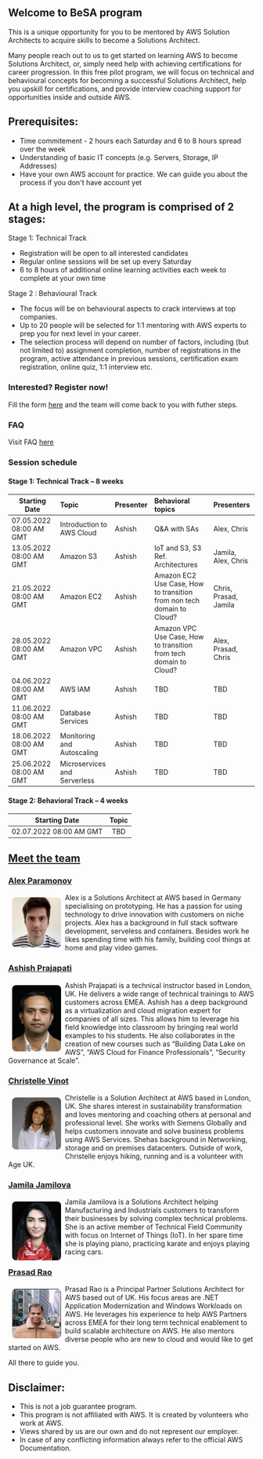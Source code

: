 ## Welcome to BeSA program

This is a unique opportunity for you to be mentored by AWS Solution Architects to acquire skills to become a Solutions Architect.

Many people reach out to us to get started on learning AWS to become Solutions Architect, or, simply need help with achieving certifications for career progression.
In this free pilot program, we will focus on technical and behavioural concepts for becoming a successful Solutions Architect, help you upskill for certifications, and provide interview coaching support for opportunities inside and outside AWS.

## Prerequisites:
- Time commitement - 2 hours each Saturday and 6 to 8 hours spread over the week 
- Understanding of basic IT concepts (e.g. Servers, Storage, IP Addresses)
- Have your own AWS account for practice. We can guide you about the process if you don't have account yet 

## At a high level, the program is comprised of 2 stages:

Stage 1: Technical Track

- Registration will be open to all interested candidates
- Regular online sessions will be set up every Saturday
- 6 to 8 hours of additional online learning activities each week to complete at your own time

Stage 2 : Behavioural Track

- The focus will be on behavioural aspects to crack interviews at top companies. 
- Up to 20 people will be selected for 1:1 mentoring with AWS experts to prep you for next level in your career.
- The selection process will depend on number of factors, including (but not limited to) assignment completion, number of registrations in the program, active attendance in previous sessions, certification exam registration, online quiz, 1:1 interview etc.


### Interested? Register now!

Fill the form [here](https://docs.google.com/forms/d/e/1FAIpQLSd8nyKV05msGbFaaT83HWbVK3TsNomM0pU4tIfzMrGZtFda5Q/viewform) and the team will come back to you with futher steps.


### FAQ

Visit FAQ [here](faq.md)

### Session schedule

#### Stage 1: Technical Track – 8 weeks

| Starting Date           |             Topic               | Presenter | Behavioral topics                 | Presenters
|-------------------------|:--------------------------------|:----------|:----------------------------------|:---------------------|
| 07.05.2022 08:00 AM GMT | Introduction to AWS  Cloud      |Ashish     | Q&A with SAs                      | Alex, Chris          |
| 13.05.2022 08:00 AM GMT | Amazon S3                       |Ashish     | IoT and S3, S3 Ref. Architectures | Jamila, Alex, Chris  |
| 21.05.2022 08:00 AM GMT | Amazon EC2                      |Ashish     |  Amazon EC2 Use Case, How to transition from non tech domain to Cloud?              | Chris, Prasad, Jamila                 | 
| 28.05.2022 08:00 AM GMT | Amazon VPC                      |Ashish     |  Amazon VPC Use Case, How to transition from tech domain to Cloud? |  Alex, Prasad, Chris                 | 
| 04.06.2022 08:00 AM GMT | AWS IAM                         |Ashish     |  TBD                              |  TBD                 | 
| 11.06.2022 08:00 AM GMT | Database Services               |Ashish     |  TBD                              |  TBD                 | 
| 18.06.2022 08:00 AM GMT | Monitoring and Autoscaling      |Ashish     |  TBD                              |  TBD                 | 
| 25.06.2022 08:00 AM GMT | Microservices and Serverless    |Ashish     |  TBD                              |  TBD                 | 

#### Stage 2: Behavioral Track – 4 weeks

| Starting Date           |             Topic               |
|-------------------------|:-------------------------------:|
| 02.07.2022 08:00 AM GMT | TBD                             |

## [Meet the team](https://become-a-solutions-architect.github.io/)

### [Alex Paramonov](https://www.linkedin.com/in/alexey-paramonov/)
<img style="border-radius: 8px; float: left; width: 100px; margin: 8px;" alt="Alex" src="assets/img/alex.png">

Alex is a Solutions Architect at AWS based in Germany specialising on prototyping. He has a passion for using technology to drive innovation with customers on niche projects. Alex has a background in full stack software development, serveless and containers. Besides work he likes spending time with his family, building cool things at home and play video games. 

### [Ashish Prajapati](https://www.linkedin.com/in/ash-tech/)
<img style="border-radius: 8px; float: left; width: 100px; margin: 8px;" alt="Ashish" src="assets/img/ash.png">

Ashish Prajapati is a technical instructor based in London, UK. He delivers a wide range of technical trainings to AWS customers across EMEA. Ashish has a deep background as a virtualization and cloud migration expert for companies of all sizes. This allows him to leverage his field knowledge into classroom by bringing real world examples to his students. He also collaborates in the creation of new courses such as “Building Data Lake on AWS”, “AWS Cloud for Finance Professionals”, “Security Governance at Scale”.

### [Christelle Vinot](https://www.linkedin.com/in/christelle-vinot-4b5a2055/)
<img style="border-radius: 8px; float: left; width: 100px; margin: 8px;" alt="Christelle" src="assets/img/chris.png">

Christelle is a Solution Architect at AWS based in London, UK. She shares interest in sustainability transformation and loves mentoring and coaching others at personal and professional level. She works with Siemens Globally and helps customers innovate and solve business problems using AWS Services. Shehas background in Networking, storage and on premises datacenters.  Outside of work, Christelle enjoys hiking, running and is a volunteer with Age UK.  

### [Jamila Jamilova](https://www.linkedin.com/in/jjamilova/)
<img style="border-radius: 8px; float: left; width: 100px; margin: 8px;" alt="Jamila" src="assets/img/jamila.png">

Jamila Jamilova is a Solutions Architect helping Manufacturing and Industrials customers to transform their businesses by solving complex technical problems. She is an active member of Technical Field Community with focus on Internet of Things (IoT). In her spare time she is playing piano, practicing karate and enjoys playing racing cars.

### [Prasad Rao](https://www.linkedin.com/in/kprasadrao/)
<img style="border-radius: 8px; float: left; width: 100px; margin: 8px;" alt="Prasad" src="assets/img/prasad.png">

Prasad Rao is a Principal Partner Solutions Architect for AWS based out of UK. His focus areas are .NET Application Modernization and Windows Workloads on AWS. He leverages his experience to help AWS Partners across EMEA for their long term technical enablement to build scalable architecture on AWS. He also mentors diverse people who are new to cloud and would like to get started on AWS.



All there to guide you.

## Disclaimer:
- This is not a job guarantee program. 
- This program is not affiliated with AWS. It is created by volunteers who work at AWS.
- Views shared by us are our own and do not represent our employer.
- In case of any conflicting information always refer to the official AWS Documentation.
